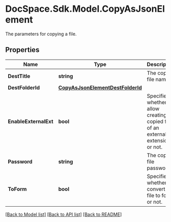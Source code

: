 # DocSpace.Sdk.Model.CopyAsJsonElement
The parameters for copying a file.

## Properties

Name | Type | Description | Notes
------------ | ------------- | ------------- | -------------
**DestTitle** | **string** | The copied file name. | 
**DestFolderId** | [**CopyAsJsonElementDestFolderId**](CopyAsJsonElementDestFolderId.md) |  | 
**EnableExternalExt** | **bool** | Specifies whether to allow creating the copied file of an external extension or not. | [optional] 
**Password** | **string** | The copied file password. | [optional] 
**ToForm** | **bool** | Specifies whether to convert the file to form or not. | [optional] 

[[Back to Model list]](../README.md#documentation-for-models) [[Back to API list]](../README.md#documentation-for-api-endpoints) [[Back to README]](../README.md)


